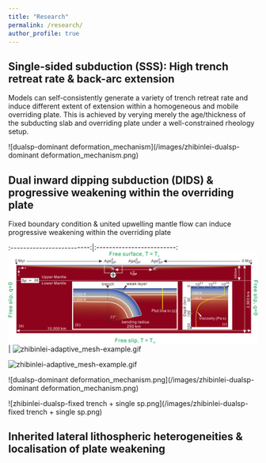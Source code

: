 ```yaml
---
title: "Research"
permalink: /research/
author_profile: true
---
```


## Single-sided subduction (SSS): High trench retreat rate & back-arc extension

Models can self-consistently generate a variety of trench retreat rate and induce different extent of extension within a homogeneous and mobile overriding plate.
This is achieved by verying merely the age/thickness of the subducting slab and overriding plate under a well-constrained rheology setup.

![dualsp-dominant deformation_mechanism](/images/zhibinlei-dualsp-dominant deformation_mechanism.png)

## Dual inward dipping subduction (DIDS) & progressive weakening within the overriding plate

Fixed boundary condition & united upwelling mantle flow can induce progressive weakening within the overriding plate

:-------------------------:|:-------------------------:
![zhibinlei-dualsp-model_setup.png](/images/zhibinlei-dualsp-model_setup.png)  |  ![zhibinlei-adaptive_mesh-example.gif](/images/zhibinlei-adaptive_mesh-example.gif)

![zhibinlei-adaptive_mesh-example.gif](/images/zhibinlei-adaptive_mesh-example.gif)

![dualsp-dominant deformation_mechanism.png](/images/zhibinlei-dualsp-dominant deformation_mechanism.png)

![zhibinlei-dualsp-fixed trench + single sp.png](/images/zhibinlei-dualsp-fixed trench + single sp.png)


## Inherited lateral lithospheric heterogeneities & localisation of plate weakening
